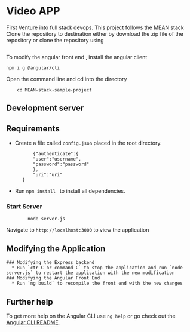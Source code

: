 # Video APP

First Venture into full stack devops. This project follows the MEAN stack 
Clone the repository to destination either by download the zip file of the repository or clone the repository using 
```git clone -b develop https://github.com/kd112/MEAN-stack-sample-project.git
```
To modify the angular front end , install the angular client
```
npm i g @angular/cli
```
Open the command line and cd into the directory
```
    cd MEAN-stack-sample-project
```
## Development server
## Requirements
  * Create a file called `config.json` placed in the root directory.
  ```
            {"authenticate":{
            "user":"username",
            "password":"password"
            },
            "uri":"uri"
        }
   ```
  * Run `npm install ` to install all dependencies.
### Start Server
```
        node server.js
```

Navigate to `http://localhost:3000` to view the application

## Modifying the Application
    ### Modifying the Express backend
      * Run `ctr C or command C` to stop the application and run `node server.js` to restart the application with the new modification
    ### Modifying the Angular Front End
      * Run `ng build` to recompile the front end with the new changes
## Further help

To get more help on the Angular CLI use `ng help` or go check out the [Angular CLI README](https://github.com/angular/angular-cli/blob/master/README.md).
